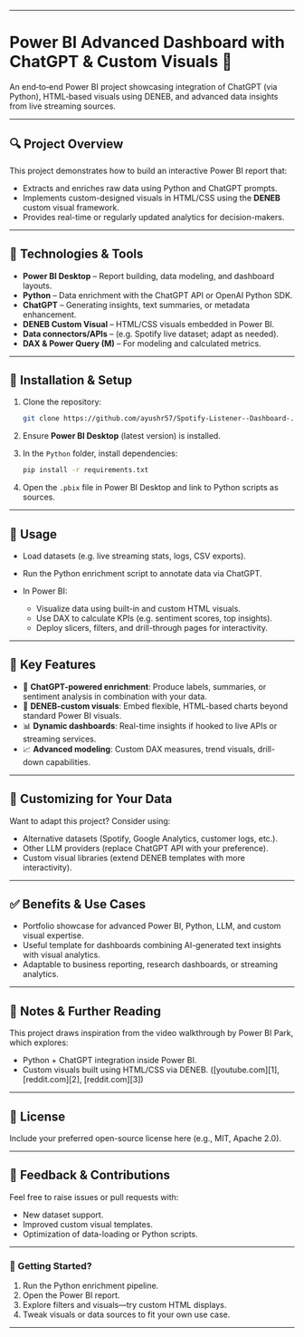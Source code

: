 

---

# Power BI Advanced Dashboard with ChatGPT & Custom Visuals 🎯

An end‑to‑end Power BI project showcasing integration of ChatGPT (via Python), HTML‑based visuals using DENEB, and advanced data insights from live streaming sources.

---

## 🔍 Project Overview

This project demonstrates how to build an interactive Power BI report that:

* Extracts and enriches raw data using Python and ChatGPT prompts.
* Implements custom-designed visuals in HTML/CSS using the **DENEB** custom visual framework.
* Provides real-time or regularly updated analytics for decision-makers.

---

## 🧰 Technologies & Tools

* **Power BI Desktop** – Report building, data modeling, and dashboard layouts.
* **Python** – Data enrichment with the ChatGPT API or OpenAI Python SDK.
* **ChatGPT** – Generating insights, text summaries, or metadata enhancement.
* **DENEB Custom Visual** – HTML/CSS visuals embedded in Power BI.
* **Data connectors/APIs** – (e.g. Spotify live dataset; adapt as needed).
* **DAX & Power Query (M)** – For modeling and calculated metrics.

---

## 🔧 Installation & Setup

1. Clone the repository:

   ```bash
   git clone https://github.com/ayushr57/Spotify-Listener--Dashboard-.git
   ```
2. Ensure **Power BI Desktop** (latest version) is installed.
3. In the `Python` folder, install dependencies:

   ```bash
   pip install -r requirements.txt
   ```
4. Open the `.pbix` file in Power BI Desktop and link to Python scripts as sources.

---

## 🚀 Usage

* Load datasets (e.g. live streaming stats, logs, CSV exports).
* Run the Python enrichment script to annotate data via ChatGPT.
* In Power BI:

  * Visualize data using built-in and custom HTML visuals.
  * Use DAX to calculate KPIs (e.g. sentiment scores, top insights).
  * Deploy slicers, filters, and drill-through pages for interactivity.

---

## 🎯 Key Features

* 🧠 **ChatGPT-powered enrichment**: Produce labels, summaries, or sentiment analysis in combination with your data.
* 🎨 **DENEB-custom visuals**: Embed flexible, HTML-based charts beyond standard Power BI visuals.
* 📊 **Dynamic dashboards**: Real-time insights if hooked to live APIs or streaming services.
* 📈 **Advanced modeling**: Custom DAX measures, trend visuals, drill-down capabilities.

---

## 🔄 Customizing for Your Data

Want to adapt this project? Consider using:

* Alternative datasets (Spotify, Google Analytics, customer logs, etc.).
* Other LLM providers (replace ChatGPT API with your preference).
* Custom visual libraries (extend DENEB templates with more interactivity).

---

## ✅ Benefits & Use Cases

* Portfolio showcase for advanced Power BI, Python, LLM, and custom visual expertise.
* Useful template for dashboards combining AI-generated text insights with visual analytics.
* Adaptable to business reporting, research dashboards, or streaming analytics.

---

## 📌 Notes & Further Reading

This project draws inspiration from the video walkthrough by Power BI Park, which explores:

* Python + ChatGPT integration inside Power BI.
* Custom visuals built using HTML/CSS via DENEB. ([youtube.com][1], [reddit.com][2], [reddit.com][3])

---

## 📂 License

Include your preferred open-source license here (e.g., MIT, Apache 2.0).

---

## 🙋 Feedback & Contributions

Feel free to raise issues or pull requests with:

* New dataset support.
* Improved custom visual templates.
* Optimization of data-loading or Python scripts.

---

### 🏁 Getting Started?

1. Run the Python enrichment pipeline.
2. Open the Power BI report.
3. Explore filters and visuals—try custom HTML displays.
4. Tweak visuals or data sources to fit your own use case.

---

